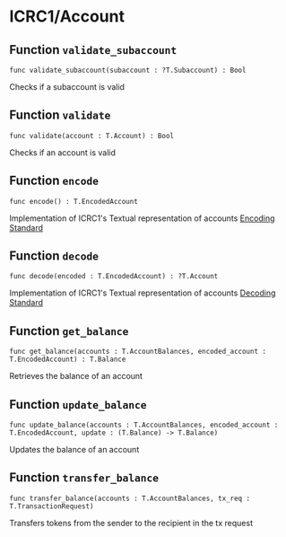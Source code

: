 # ICRC1/Account

## Function `validate_subaccount`
``` motoko no-repl
func validate_subaccount(subaccount : ?T.Subaccount) : Bool
```

Checks if a subaccount is valid

## Function `validate`
``` motoko no-repl
func validate(account : T.Account) : Bool
```

Checks if an account is valid

## Function `encode`
``` motoko no-repl
func encode() : T.EncodedAccount
```

Implementation of ICRC1's Textual representation of accounts [Encoding Standard](https://github.com/dfinity/ICRC-1/tree/main/standards/ICRC-1#encoding)

## Function `decode`
``` motoko no-repl
func decode(encoded : T.EncodedAccount) : ?T.Account
```

Implementation of ICRC1's Textual representation of accounts [Decoding Standard](https://github.com/dfinity/ICRC-1/tree/main/standards/ICRC-1#decoding)

## Function `get_balance`
``` motoko no-repl
func get_balance(accounts : T.AccountBalances, encoded_account : T.EncodedAccount) : T.Balance
```

Retrieves the balance of an account

## Function `update_balance`
``` motoko no-repl
func update_balance(accounts : T.AccountBalances, encoded_account : T.EncodedAccount, update : (T.Balance) -> T.Balance)
```

Updates the balance of an account

## Function `transfer_balance`
``` motoko no-repl
func transfer_balance(accounts : T.AccountBalances, tx_req : T.TransactionRequest)
```

Transfers tokens from the sender to the
recipient in the tx request
